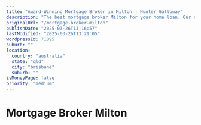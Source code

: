 ```yaml
---
title: "Award-Winning Mortgage Broker in Milton | Hunter Galloway"
description: "The best mortgage broker Milton for your home loan. Our experienced team is ready to help you secure your dream home."
originalUrl: "/mortgage-broker-milton"
publishDate: "2025-03-26T13:16:57"
lastModified: "2025-03-26T13:21:05"
wordpressId: 71895
suburb: ""
location:
  country: "australia"
  state: "qld"
  city: "brisbane"
  suburb: ""
isMoneyPage: false
priority: "medium"
---
```


<h1>Mortgage Broker Milton</h1>

<p></p>
